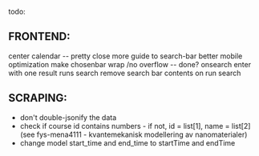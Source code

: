 todo:

## FRONTEND:

center calendar -- pretty close
more guide to search-bar
better mobile optimization
make chosenbar wrap /no overflow -- done?
onsearch enter with one result runs search
remove search bar contents on run search

## SCRAPING:

- don't double-jsonify the data
- check if course id contains numbers - if not, id = list[1], name = list[2] (see fys-mena4111 - kvantemekanisk modellering av nanomaterialer)
- change model start_time and end_time to startTime and endTime
